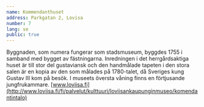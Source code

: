```yaml
---
name: Kommendanthuset
address: Parkgatan 2, Lovisa
number: 7
lang: se
public: true
---
```

Byggnaden, som numera fungerar som stadsmuseum, byggdes 1755 i samband med bygget av fästningarna. Inredningen i det herrgårdsaktiga huset är till stor del gustaviansk och den handmålade tapeten i den stora salen är en kopia av den som målades på 1780-talet, då Sveriges kung Gustav III kom på besök. I museets översta våning finns en förtjusande jungfrukammare. [www.loviisa.fi](http://www.loviisa.fi/fi/palvelut/kulttuuri/loviisankaupunginmuseo/komendantintalo)
